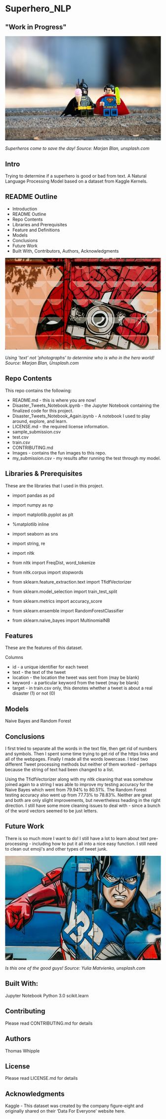 # Superhero_NLP

## "Work in Progress"


![picture1](https://raw.githubusercontent.com/twhipple/Superhero_NLP/main/Images/yulia-matvienko-kgz9vsP5JCU-unsplash.jpg)


*Superheros come to save the day! Source: Marjan Blan, unsplash.com*


## Intro
Trying to determine if a superhero is good or bad from text.
A Natural Language Processing Model based on a dataset from Kaggle Kernels.


## README Outline
* Introduction 
* README Outline
* Repo Contents
* Libraries and Prerequisites
* Feature and Definitions
* Models
* Conclusions
* Future Work
* Built With, Contributors, Authors, Acknowledgments


![picture2](https://raw.githubusercontent.com/twhipple/Superhero_NLP/main/Images/marjanblan-_CjdyBNNVio-unsplash.jpg)

*Using 'text' not 'photographs' to determine who is who in the hero world! Source: Marjan Blan, Unsplash.com*


## Repo Contents
This repo contains the following:
* README.md - this is where you are now!
* Disaster_Tweets_Notebook.ipynb - the Jupyter Notebook containing the finalized code for this project.
* Disaster_Tweets_Notebook_Again.ipynb - A notebook I used to play around, explore, and learn.
* LICENSE.md - the required license information.
* sample_submission.csv
* test.csv
* train.csv
* CONTRIBUTING.md 
* Images - contains the fun images to this repo.
* my_submission.csv - my results after running the test through my model.



## Libraries & Prerequisites
These are the libraries that I used in this project.

* import pandas as pd
* import numpy as np
* import matplotlib.pyplot as plt
* %matplotlib inline
* import seaborn as sns

* import string, re
* import nltk
* from nltk import FreqDist, word_tokenize
* from nltk.corpus import stopwords 

* from sklearn.feature_extraction.text import TfidfVectorizer
* from sklearn.model_selection import train_test_split
* from sklearn.metrics import accuracy_score
* from sklearn.ensemble import RandomForestClassifier
* from sklearn.naive_bayes import MultinomialNB



## Features
These are the features of this dataset.

Columns
* id - a unique identifier for each tweet
* text - the text of the tweet
* location - the location the tweet was sent from (may be blank)
* keyword - a particular keyword from the tweet (may be blank)
* target - in train.csv only, this denotes whether a tweet is about a real disaster (1) or not (0)


## Models
Naive Bayes and Random Forest



## Conclusions
I first tried to separate all the words in the text file, then get rid of numbers and symbols. Then I spent some time trying to get rid of the https links and all of the webpages. Finally I made all the words lowercase. I tried two different Tweet processing methods but neither of them worked - perhaps because the string of text had been changed to a list.

Using the TfidfVectorizer along with my nltk cleaning that was somehow joined again to a string I was able to improve my testing accuracy for the Naive Bayes which went from 79.94% to 80.51%. The Random Forest testing accuracy also went up from 77.73% to 78.83%. Neither are great and both are only slight improvements, but nevertheless heading in the right direction. I still have some more cleaning issues to deal with - since a bunch of the word vectors seemed to be just letters.


## Future Work
There is so much more I want to do! I still have a lot to learn about text pre-processing - including how to put it all into a nice easy function. I still need to clean out emoji's and other types of tweet junk.


![Picture3](https://raw.githubusercontent.com/twhipple/Superhero_NLP/main/Images/marjanblan-8I-ht65iRww-unsplash%20(1).jpg)

*Is this one of the good guys! Source: Yulia Matvienko, unsplash.com*


## Built With:
Jupyter Notebook
Python 3.0
scikit.learn


## Contributing
Please read CONTRIBUTING.md for details


## Authors
Thomas Whipple


## License
Please read LICENSE.md for details


## Acknowledgments
Kaggle - This dataset was created by the company figure-eight and originally shared on their ‘Data For Everyone’ website here.
